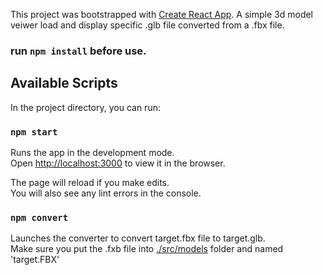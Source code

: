 This project was bootstrapped with [Create React App](https://github.com/facebook/create-react-app).
A simple 3d model veiwer load and display specific .glb file converted from a .fbx file.

### run `npm install` before use.

## Available Scripts

In the project directory, you can run:

### `npm start`

Runs the app in the development mode.<br />
Open [http://localhost:3000](http://localhost:3000) to view it in the browser.

The page will reload if you make edits.<br />
You will also see any lint errors in the console.

### `npm convert`

Launches the converter to convert target.fbx file to target.glb.</br>
Make sure you put the .fxb file into [./src/models](#) folder and named 'target.FBX'
